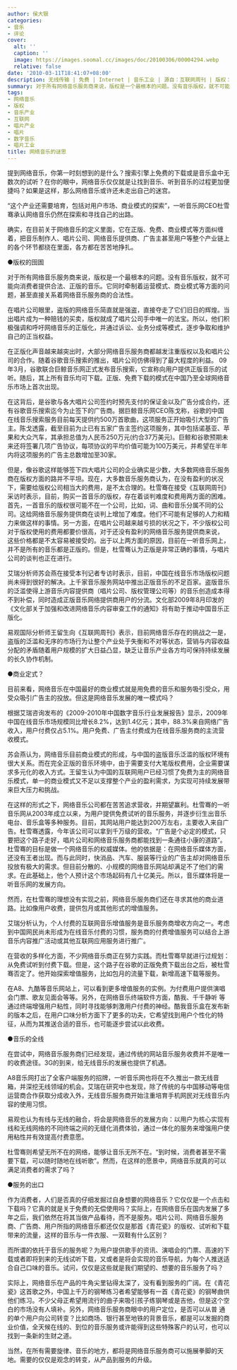 ```yaml
---
author: 侯大银
categories:
- 音乐
- 评论
cover:
  alt: ''
  caption: ''
  image: https://images.soomal.cc/images/doc/20100306/00004294.webp
  relative: false
date: '2010-03-11T18:41:07+08:00'
description: 无线传输 | 免费 | Internet | 音乐工业 | 源自：互联网周刊 | 版权：转载 |  平均/总评分：09.00/9
summary: 对于所有网络音乐服务商来说，版权是一个最根本的问题。没有音乐版权，就不可能向消费者提供合法、正版的音乐。它同时牵制着运营模式、商业模式等方面的问题，甚至直接关系着网络音乐服务商的合法性。在唱片公司眼里，盗版的网络音乐简直就是强盗，直接夺走了它们旧日的辉煌。当出唱片成为一种赔钱的买卖，版权就成了唱片公司手中唯一的法宝。所以，他们积极强调和呼吁网络音乐的正版化，并通过诉讼、业务分成等模式，逐步争取和维护自己的正当权益……
tags:
- 网络音乐
- 版权
- 音乐产业
- 互联网
- 唱片产业
- 唱片
- 数字音乐
- 唱片工业
title: 网络音乐的谜思
---
```


提到网络音乐，你第一时刻想到的是什么？搜索引擎上免费的下载或是音乐盒中无数次的试听？在你的眼中，网络音乐仅仅就是让找到音乐、听到音乐的过程更加便捷吗？如果是这样，那么网络音乐或许还未走出自己的迷宫。

“这个产业还需要培育，包括对用户市场、商业模式的探索”，一听音乐网CEO杜雪骞承认网络音乐仍然在探索和寻找自己的出路。

确实，在目前关于网络音乐的定义里面，它在正版、免费、商业模式等方面纠缠着，把音乐制作人、唱片公司、网络音乐提供商、广告主甚至用户等整个产业链上的各个环节都绕在里面，各方都在苦苦地挣扎。

●版权的囹圄

对于所有网络音乐服务商来说，版权是一个最根本的问题。没有音乐版权，就不可能向消费者提供合法、正版的音乐。它同时牵制着运营模式、商业模式等方面的问题，甚至直接关系着网络音乐服务商的合法性。

在唱片公司眼里，盗版的网络音乐简直就是强盗，直接夺走了它们旧日的辉煌。当出唱片成为一种赔钱的买卖，版权就成了唱片公司手中唯一的法宝。所以，他们积极强调和呼吁网络音乐的正版化，并通过诉讼、业务分成等模式，逐步争取和维护自己的正当权益。

在正版化声音越来越突出时，大部分网络音乐服务商都越发注重版权以及和唱片公司的合作。随着谷歌音乐搜索的推出，唱片公司仿佛得到了最大程度的利益。 09年3月，谷歌联合巨鲸音乐网正式发布音乐搜索，它宣称向用户提供正版音乐的试听。随后，其上所有音乐均可下载。正版、免费下载的模式在中国乃至全球网络音乐市场上首次出现。

在这背后，是谷歌与各大唱片公司签约时预先支付的保证金以及广告分成合约，还有谷歌音乐搜索迄今为止签下的广告商。据巨鲸音乐网CEO陈戈称，谷歌的中国在线音乐搜索服务目前每天提供约500万首歌曲，这项服务正开始吸引大型的广告主。陈戈透露，截至目前为止已有五家广告主签约这项服务，其中包括诺基亚、苹果和大众汽车，其承担总值为人民币250万元(约合37万美元)。巨鲸和谷歌预期未来还将签署几项广告协议，每项协议的平均价值可能为100万美元，并希望在半年内将这项服务的广告主总数增加至30家。

但是，像谷歌这样能够签下四大唱片公司的企业确实是少数，大多数网络音乐服务商在版权方面的路并不平坦。现在，大多数音乐服务商认为，在没有盈利的状况下，需要给版权公司相当大的费用，是不太合理的。杜雪骞在接受《互联网周刊》采访时表示，目前，购买一首音乐的版权，存在着谈判难度和费用两方面的困难。首先，一首音乐的版权很可能不在一个公司，比如，词、曲和音乐分属不同的公司。这给网络音乐服务提供商在谈判上增加了难度。他们不可能有足够的人力和精力来做这样的事情。另一方面，在唱片公司越来越亏损的状况之下，不少版权公司对于版权使用的费用都要价很高，对于还没有盈利的网络音乐服务提供商来说， 这些价格都是不太容易被接受的。出于以上两方面的原因，目前在一听音乐网上，并不是所有的音乐都是正版的。但是，杜雪骞认为正版是非常正确的事情，与唱片公司的谈判也正在进行。

艾瑞分析师苏会燕在接受本刊记者专访时表示，目前，中国在线音乐市场版权问题尚未得到很好的解决。上千家音乐服务网站中推出正版音乐的不足百家。盗版音乐的泛滥使得上游音乐内容提供商（唱片公司、版权管理公司等）的音乐创造成本得不到补偿，同时造成正版音乐网络提供商用户的分流。文化部2009年8月印发的《文化部关于加强和改进网络音乐内容审查工作的通知》将有助于推动中国音乐正版化。

易观国际分析师王留生向《互联网周刊》表示，目前网络音乐存在的挑战之一是，盗版的泛滥和无序的市场行为让整个产业处于失衡和不对等状态，营销与内容收益分配的矛盾随着用户规模的扩大日益凸显，缺乏让音乐产业各方均可保持持续发展的长久协作机制。

●商业定式？

目前来看，网络音乐在中国最好的商业模式就是用免费的音乐和服务吸引受众，用受众吸引广告主的投放。但这是网络音乐发展的唯一模式吗？

根据艾瑞咨询发布的《2009-2010年中国数字音乐行业发展报告》显示，2009年中国在线音乐市场规模同比增长8.2%，达到1.4亿元；其中，88.3%来自网络广告收入，用户付费仅占5.1%。用户免费、广告主付费成为在线音乐服务商的主流营收模式。

苏会燕认为，网络音乐目前商业模式的形成，与中国的盗版音乐泛滥的版权环境有很大关系。而在完全正版的音乐环境中，由于需要支付大笔版权费用，企业需要谋求多元化的收入方式。王留生认为中国的互联网用户已经习惯了免费为主的网络音乐模式，单一的商业模式又不足以支撑整个产业的盈利需求，为实现可持续发展带来巨大压力和挑战。

在这样的形式之下，网络音乐公司都在苦苦追求营收，并期望赢利。杜雪骞的一听音乐网从2003年成立以来，为用户提供免费试听的音乐服务，并逐步衍生出音乐电台、音乐盒等多种服务。目前，其网站用户能达到200万左右，主要收入来自广告。杜雪骞透露，今年该公司可以拿到千万级的营收。“广告是个必定的模式，只要把这个路子走好，唱片公司和网络音乐服务商都能找到一条通往小康的道路”。杜雪骞的目标是做一个网络音乐的权威媒体。他的依据是：在网络音乐媒体方面，还没有王者出现。而与此同时，快消品、汽车、服装等行业的广告主却对网络音乐投放有极大的需求。但目前分散的、小规模的网络音乐网站却满足不了他们的需求。在此基础上，他个人预计这个市场起码有几十亿美元。所以，音乐媒体将是一听音乐网的发展方向。

然而，在杜雪骞的理想没有实现之前，网络音乐服务商们还在寻求其他的商业道路。比如像用户收费，提供包月或其他形式的增值服务。

艾瑞分析认为，个人付费的互联网音乐增值服务是音乐服务商增收方向之一。考虑到中国网民尚未形成为在线音乐付费的习惯，服务商的付费增值服务可以结合上游音乐内容推广活动或其他互联网应用服务进行推广。

在营收的多样化方面，不少网络音乐商正在努力实践。而杜雪骞早就进行过规划：从免费试听到付费下载。但是，这个路子在谷歌的正版免费下载出台之后，被杜雪骞否定了。他开始探索增值服务，比如包月的流量下载，新增高速下载等服务。

在A8、九酷等音乐网站上，可以看到更多增值服务的实例。为付费用户提供演唱会门票、歌友见面会等等。另外，在网络音乐终端软件方面，酷我、千千静听 等通过终端增强用户粘性，同时寻找能够刺激用户付费的神经。酷我音乐盒在发布新的版本之后，在用户口味分析方面下了更多的功夫，它希望找到用户个性化的特征，从而为其推送合适的音乐，也可能逐步尝试以此收费。

●音乐的全线

在尝试中，网络音乐服务商们已经发现，通过传统的网站音乐服务收费并不是唯一的收费途径。3G的到来，给无线音乐的发展也提供了机遇。

A8音乐网打出了全客户端服务的招牌，一听音乐网也将在不久推出一款无线音箱，并深挖无线领域的机会。艾瑞在研究中也发现，除了传统的与中国移动等电信运营商合作获取分成收入外，无线音乐服务商开始注重培育手机网民对无线音乐内容的使用习惯。

易观也认为有线与无线的融合，将会是网络音乐的发展方向：以用户为核心实现有线和无线网络的不同终端之间的无缝化消费体验，通过一体化的服务来增强用户使用粘性并有效提高付费意愿。

杜雪骞则希望无所不在的网络，能够让音乐无所不在。“到时候，消费者甚至不需要下载，可以随时随地在线听歌”。然而，在这样的愿景中，网络音乐就真的可以满足消费者的需求了吗？

●服务的出口

作为消费者，人们是否真的仔细发掘过自身想要的网络音乐？它仅仅是一个点击和下载吗？它真的就是关于免费的无偿使用吗？实际上，在网络音乐在国内发展了多年之后，我们依然在将其当做产品看待，而不是服务。唱片公司、网络音乐服务商、广告商、用户所指的网络音乐都还仅仅是那首《青花瓷》的版权、试听和下载带来的流量，这样的音乐与一件衣服、一双鞋有什么区别？

而所谓的依托于音乐的服务呢？为用户提供歌手的资讯、演唱会的门票、高速的下载或者即将到来的无线试听下载，又或者是将会实现的音乐导航，为每个人推送适合自己口味的音乐。试问，仅仅是这些就是我们期望的、想要的音乐服务了吗？

实际上，网络音乐在产品的牛角尖里钻得太深了，没有看到服务的广阔。在《青花瓷》这首歌之外，中国上千万的钢琴练习者希望能够有一首《青花瓷》的钢琴曲供他们练习。不少父母正希望用流行的曲子来吸引孩子练钢琴或是吉他，但是这个空白的市场没有人填补。另外，网络音乐服务商眼中的用户定位，是否可以从普 通的单个用户向公司转变？比如商场、银行甚至地铁的背景音乐，都是可以发掘的商业价值，全天候在线的、到位的音乐服务或许能得到这些特殊客户的认可，也可以找到一条新的生财之道。

当然，在所有需要旋律、音乐的地方，都将是网络音乐服务商可以施展拳脚的天地。需要的仅仅是观念的转变，从产品到服务的升级。